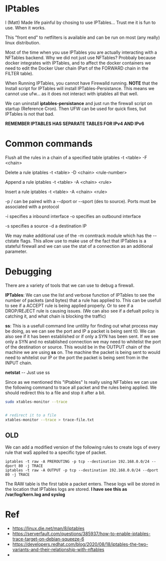 # IPtables
I (Matt) Made life painful by chosing to use IPTables... Trust me it is fun to use. When it works.

This "front end" to netfilters is available and can be run on most (any really) linux distribution. 

Most of the time when you use IPTables you are actually interacting with a NFTables backend. Why we did not just use NFTables? Probbaly because docker integrates with IPTables, and to affect the docker containers we need to edit the Docker User chain (Part of the FORWARD chain in the FILTER table). 

When Running IPTables, you cannot have Firewalld running. **NOTE** that the Install script for IPTables will install IPTables-Persistance. This means we cannot use ufw... as it does not interact with iptables all that well.

We can uninstall **iptables-persistance** and just run the firewall script on startup (Reference Cron). Then UFW can be used for quick fixes, but IPTables is not that bad.

**REMEMBER IPTABLES HAS SEPARATE TABLES FOR IPv4 AND IPv6**

# Common commands
Flush all the rules in a chain of a specified table
iptables -t \<table\> -F \<chain\>

Delete a rule 
iptables -t \<table\> -D \<chain\> \<rule-number\>

Append a rule 
iptables -t \<table\> -A \<chain\> \<rule\>

Insert a rule 
iptables -t \<table\> -A \<chain\> \<rule\>

-p /<protocol> can be paired with a --dport or --sport (des to source). Ports must be associated with a protocol

-i specifies a inbound interface -o specifies an outbound interface

-s specifies a source -d a destination IP

We may make additional use of the -m conntrack module which has the --ctstate flags. This allow use to make use of the fact that IPTables is a stateful firewall and we can use the stat of a connection as an additional parameter.

# Debugging

There are a variety of tools that we can use to debug a firewall. 

**IPTables**: We can use the list and verbose function of IPTables to see the number of packets (and bytes) that a rule has applied to. This can be usefull to see if a ACCEPT rule is being applied properly. Or to see if a DROP/REJECT rule is causing issues. (We can also see if a defualt policy is catching it, and what chain is blocking the traffic)

**ss**: This is a usefull command line untility for finding out what process may be doing, as we can see the port and IP a packet is being sent t0. We can also see if it has been established or if only a SYN has been sent. If we see only a SYN and no established connection we may need to whitelist the port of the destination or source. This would be in the OUTPUT chain of the machine we are using **ss** on. The machine the packet is being sent to would need to whitelist our IP or the port the packet is being sent from in the INPUT chain. 

**netstat** -- Just use ss



Since as we mentioned this "IPtables" Is really using NFTables we can use the following command to trace all packet and the rules being applied. We should redirect this to a file and stop it after a bit.
```sh
sudo xtables-monitor --trace


# redirect it to a file
xtables-monitor --trace > trace-file.txt
```

## OLD 
We can add a modified version of the following rules to create logs of every rule that waS appiled to a specific type of packet.
```
iptables -t raw -A PREROUTING -p tcp --destination 192.168.0.0/24 --dport 80 -j TRACE
iptables -t raw -A OUTPUT -p tcp --destination 192.168.0.0/24 --dport 80 -j TRACE
```

The RAW table is the first table a packet enters. These logs will be stored in the location that IPTables logs are stored. **I have see this as /var/log/kern.log and syslog**

# Ref
* https://linux.die.net/man/8/iptables
* https://serverfault.com/questions/385937/how-to-enable-iptables-trace-target-on-debian-squeeze-6
* https://developers.redhat.com/blog/2020/08/18/iptables-the-two-variants-and-their-relationship-with-nftables
* 